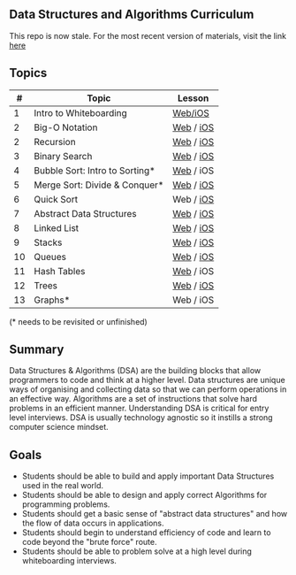 ## Data Structures and Algorithms Curriculum

This repo is now stale.  For the most recent version of materials, visit the link [here](https://github.com/joinpursuit/Pursuit-Core-DSA)

## Topics

| # | Topic | Lesson |
|---| ---   | ---    |
| 1 | Intro to Whiteboarding | [Web/iOS](https://github.com/joinpursuit/DSA-Curriculum/tree/master/intro_to_whiteboarding)
| 2 | Big-O Notation | [Web](https://github.com/joinpursuit/DSA-Curriculum/tree/master/big_o_notation/web) / [iOS](https://github.com/joinpursuit/DSA-Curriculum/tree/master/big_o_notation/ios)
| 2 | Recursion | [Web](https://github.com/joinpursuit/DSA-Curriculum/blob/master/Recursion/web) / [iOS](https://github.com/joinpursuit/DSA-Curriculum/blob/master/Recursion/lesson-swift.md)
| 3 | Binary Search | [Web](https://github.com/joinpursuit/DSA-Curriculum/tree/master/binary_search/web) / [iOS](https://github.com/joinpursuit/DSA-Curriculum/tree/master/binary_search/ios)
| 4 | Bubble Sort: Intro to Sorting* | [Web](https://github.com/joinpursuit/DSA-Curriculum/tree/master/bubble_sort/web) / iOS
| 5 | Merge Sort: Divide & Conquer*  | [Web](https://github.com/joinpursuit/DSA-Curriculum/tree/master/merge_sort/web) / [iOS](https://github.com/joinpursuit/DSA-Curriculum/blob/master/merge_sort/ios/README.md)
| 6 | Quick Sort | Web / [iOS](./quicksort/ios)
| 7 | Abstract Data Structures  | [Web](https://github.com/joinpursuit/DSA-Curriculum/tree/master/abstract_data_structures/web) / [iOS](https://github.com/joinpursuit/DSA-Curriculum/blob/master/Abstract%20Data%20Structures/lesson-swift.md)
| 8 | Linked List | [Web](https://github.com/joinpursuit/DSA-Curriculum/tree/master/linked_lists/web) / [iOS](https://github.com/joinpursuit/DSA-Curriculum/blob/master/Linked%20List/lesson-swift.md)
| 9 | Stacks | [Web](https://github.com/joinpursuit/DSA-Curriculum/tree/master/Stacks/web) / [iOS](https://github.com/joinpursuit/DSA-Curriculum/blob/master/Stacks/lesson-swift.md)
| 10 | Queues | [Web](https://github.com/joinpursuit/DSA-Curriculum/blob/master/Queues/web) / [iOS](https://github.com/joinpursuit/DSA-Curriculum/blob/master/Queues/lesson-swift.md)
| 11 | Hash Tables | [Web](https://github.com/joinpursuit/DSA-Curriculum/tree/master/hash_tables/web) / iOS
| 12 | Trees | [Web](https://github.com/joinpursuit/DSA-Curriculum/blob/master/Trees/web) / [iOS](https://github.com/joinpursuit/DSA-Curriculum/blob/master/Trees/ios/README.md)
| 13 | Graphs* | Web / iOS


(* needs to be revisited or unfinished)

## Summary
Data Structures & Algorithms (DSA) are the building blocks that allow programmers to code and think at a higher level. Data structures are unique ways of organising and collecting data so that we can perform operations in an effective way. Algorithms are a set of instructions that solve hard problems in an efficient manner. Understanding DSA is critical for entry level interviews. DSA is usually technology agnostic so it instills a strong computer science mindset.

## Goals

- Students should be able to build and apply important Data Structures used in the real world.
- Students should be able to design and apply correct Algorithms for programming problems.
- Students should get a basic sense of "abstract data structures" and how the flow of data occurs in applications.
- Students should begin to understand efficiency of code and learn to code beyond the "brute force" route.
- Students should be able to problem solve at a high level during whiteboarding interviews.
